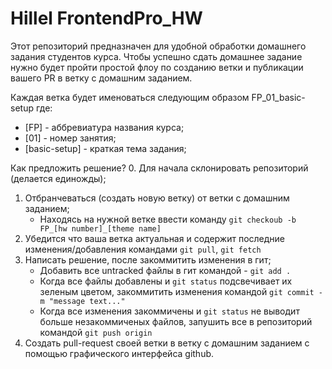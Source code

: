# Hillel FrontendPro_HW
Этот репозиторий предназначен для удобной обработки домашнего задания студентов курса. 
Чтобы успешно сдать домашнее задание нужно будет пройти простой флоу по созданию ветки и публикации вашего PR в ветку с домашним заданием. 

Каждая ветка будет именоваться следующим образом FP_01_basic-setup где:
 - [FP] - аббревиатура названия курса;
 - [01] - номер занятия;
 - [basic-setup] - краткая тема задания;

Как предложить решение? 
0. Для начала склонировать репозиторий (делается единожды);
1. Отбранчеваться (создать новую ветку) от ветки с домашним заданием;
    - Находясь на нужной ветке ввести команду `git checkoub -b FP_[hw number]_[theme name]`
2. Убедится что ваша ветка актуальная и содержит последние изменения/добавления командами `git pull`, `git fetch`
3. Написать решение, после закоммитить изменения в гит;
    - Добавить все untracked файлы в гит командой - `git add . `
    - Когда все файлы добавлены и `git status` подсвечивает их зеленым цветом, закоммитить изменения командой `git commit -m "message text..."`
    - Когда все изменения закоммичены и `git status` не выводит больше незакоммиченых файлов, запушить все в репозиторий командой `git push origin`
4. Создать pull-request своей ветки в ветку с домашним заданием с помощью графического интерфейса github. 

